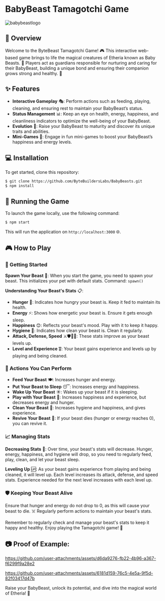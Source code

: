 
# BabyBeast Tamagotchi Game
![babybeastlogo](https://github.com/user-attachments/assets/42d05877-1650-4e14-a6c7-c36a35219d82)


## 🌟 Overview
Welcome to the ByteBeast Tamagotchi Game! 🎮 This interactive web-based game brings to life the magical creatures of Etheria known as Baby Beasts. 🐾 Players act as guardians responsible for nurturing and caring for their BabyBeast, building a unique bond and ensuring their companion grows strong and healthy. 💖

## ✨ Features
- **Interactive Gameplay** 🎭: Perform actions such as feeding, playing, cleaning, and ensuring rest to maintain your BabyBeast’s status.
- **Status Management** 📊: Keep an eye on health, energy, happiness, and cleanliness indicators to optimize the well-being of your BabyBeast.
- **Evolution** 🦋: Raise your BabyBeast to maturity and discover its unique traits and abilities.
- **Mini-Games** 🎯: Engage in fun mini-games to boost your BabyBeast’s happiness and energy levels.

## 💻 Installation
To get started, clone this repository:
```bash
$ git clone https://github.com/ByteBuildersLabs/BabyBeasts.git
$ npm install
```

## 🚀 Running the Game
To launch the game locally, use the following command:
```bash
$ npm start
```
This will run the application on `http://localhost:3000` 🌐.

## 🎮 How to Play
### 🐾 Getting Started
**Spawn Your Beast** 🐣:
When you start the game, you need to spawn your beast. This initializes your pet with default stats.
Command: `spawn()`

**Understanding Your Beast's Stats** 📋:
- **Hunger** 🍗: Indicates how hungry your beast is. Keep it fed to maintain its health.
- **Energy** ⚡: Shows how energetic your beast is. Ensure it gets enough sleep.
- **Happiness** 😊: Reflects your beast's mood. Play with it to keep it happy.
- **Hygiene** 🛁: Indicates how clean your beast is. Clean it regularly.
- **Attack, Defense, Speed** ⚔️🛡️🏃‍♂️: These stats improve as your beast levels up.
- **Level and Experience** 🎖️: Your beast gains experience and levels up by playing and being cleaned.

### 🎲 Actions You Can Perform
- **Feed Your Beast** 🍽️: Increases hunger and energy.
- **Put Your Beast to Sleep** 😴: Increases energy and happiness.
- **Wake Up Your Beast** ☀️: Wakes up your beast if it is sleeping.
- **Play with Your Beast** 🎾: Increases happiness and experience, but decreases energy and hunger.
- **Clean Your Beast** 🧼: Increases hygiene and happiness, and gives experience.
- **Revive Your Beast** 💖: If your beast dies (hunger or energy reaches 0), you can revive it.

### 📈 Managing Stats
**Decreasing Stats** 🔻:
Over time, your beast's stats will decrease. Hunger, energy, happiness, and hygiene will drop, so you need to regularly feed, play, clean, and let your beast sleep.

**Leveling Up** 🆙:
As your beast gains experience from playing and being cleaned, it will level up. Each level increases its attack, defense, and speed stats. Experience needed for the next level increases with each level up.

### 🛡️ Keeping Your Beast Alive
Ensure that hunger and energy do not drop to 0, as this will cause your beast to die. ☠️ Regularly perform actions to maintain your beast's stats.

Remember to regularly check and manage your beast's stats to keep it happy and healthy. Enjoy playing the Tamagotchi game! 🎉

## 📷 Proof of Example:

https://github.com/user-attachments/assets/d6da9276-fb22-4b96-a367-f6299f9a28e2

https://github.com/user-attachments/assets/6181d159-76c5-4e5a-9f5d-82f03417d47b


Raise your BabyBeast, unlock its potential, and dive into the magical world of Etheria! 🌌

